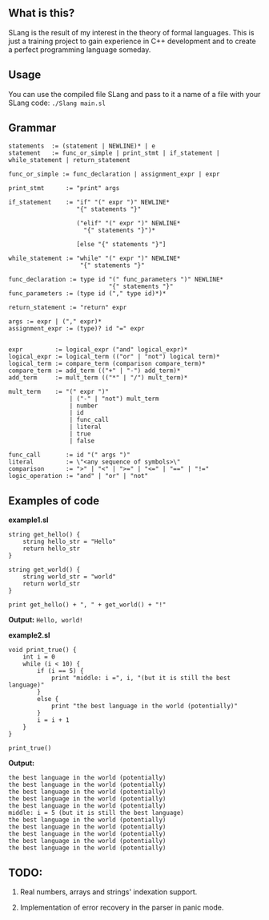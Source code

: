 ## What is this?

SLang is the result of my interest in the theory of formal languages. This is just a training project to gain experience in C++ development and to create a perfect programming language someday.

## Usage

You can use the compiled file SLang and pass to it a name of a file with your SLang code:
```./Slang main.sl```

## Grammar

```
statements  := (statement | NEWLINE)* | e
statement   := func_or_simple | print_stmt | if_statement | while_statement | return_statement

func_or_simple := func_declaration | assignment_expr | expr

print_stmt      := "print" args

if_statement    := "if" "(" expr ")" NEWLINE*
                   "{" statements "}"

                   ("elif" "(" expr ")" NEWLINE*
                     "{" statements "}")*

                   [else "{" statements "}"]

while_statement := "while" "(" expr ")" NEWLINE*
                    "{" statements "}"

func_declaration := type id "(" func_parameters ")" NEWLINE*
                            "{" statements "}"
func_parameters := (type id ("," type id)*)*

return_statement := "return" expr

args := expr | ("," expr)*
assignment_expr := (type)? id "=" expr


expr         := logical_expr ("and" logical_expr)*
logical_expr := logical_term (("or" | "not") logical term)*
logical_term := compare_term (comparison compare_term)*
compare_term := add_term (("+" | "-") add_term)*
add_term     := mult_term (("*" | "/") mult_term)*

mult_term    := "(" expr ")"
                 | ("-" | "not") mult_term
                 | number
                 | id
                 | func_call
                 | literal
                 | true
                 | false

func_call       := id "(" args ")"
literal         := \"<any sequence of symbols>\"
comparison      := ">" | "<" | ">=" | "<=" | "==" | "!="
logic_operation := "and" | "or" | "not"
```

## Examples of code
**example1.sl**
```
string get_hello() {
    string hello_str = "Hello"
    return hello_str
}

string get_world() {
    string world_str = "world"
    return world_str
}

print get_hello() + ", " + get_world() + "!"
```

**Output:**
```Hello, world!```


**example2.sl**
```
void print_true() {
    int i = 0
    while (i < 10) {
        if (i == 5) {
            print "middle: i =", i, "(but it is still the best language)"
        }
        else {
            print "the best language in the world (potentially)"
        }
        i = i + 1
    }
}

print_true()
```

**Output:**
```
the best language in the world (potentially) 
the best language in the world (potentially) 
the best language in the world (potentially) 
the best language in the world (potentially) 
the best language in the world (potentially) 
middle: i = 5 (but it is still the best language) 
the best language in the world (potentially) 
the best language in the world (potentially) 
the best language in the world (potentially) 
the best language in the world (potentially) 
the best language in the world (potentially)
```

## TODO:
1. Real numbers, arrays and strings' indexation support.

2. Implementation of error recovery in the parser in panic mode.
